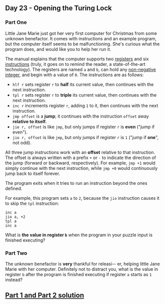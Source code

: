 ## Day 23 - Opening the Turing Lock

### Part One

Little Jane Marie just got her very first computer for Christmas from some unknown benefactor.
It comes with instructions and an example program, but the computer itself seems to be
malfunctioning. She's curious what the program does, and would like you to help her run it.

The manual explains that the computer supports two [registers][2] and six [instructions][3]
(truly, it goes on to remind the reader, a state-of-the-art technology). The registers are named
`a` and `b`, can hold any [non-negative integer][4], and begin with a value of `0`.
The instructions are as follows:

 * `hlf r` sets register `r` to **half** its current value, then continues with
    the next instruction.
 * `tpl r` sets register `r` to **triple** its current value, then continues with
    the next instruction.
 * `inc r` increments register `r`, adding `1` to it, then continues with the next instruction.
 * `jmp offset` is a **jump**; it continues with the instruction `offset` away
    **relative to itself.**
 * `jie r, offset` is like `jmp`, but only jumps if register `r` is **even** ("jump if even").
 * `jio r, offset` is like `jmp`, but only jumps if register `r` is `1` ("jump if **one**", not odd).

All three jump instructions work with an **offset** relative to that instruction. The offset
is always written with a prefix `+` or `-` to indicate the direction of the jump (forward
or backward, respectively). For example, `jmp +1` would simply continue with the next instruction,
while `jmp +0` would continuously jump back to itself forever.

The program exits when it tries to run an instruction beyond the ones defined.

For example, this program sets `a` to `2`, because the `jio` instruction causes it to skip the `tpl`
instruction:

```
inc a
jio a, +2
tpl a
inc a
```

What is **the value in register `b`** when the program in your puzzle input is finished executing?

### Part Two

The unknown benefactor is **very** thankful for releasi-- er, helping little Jane Marie with
her computer. Definitely not to distract you, what is the value in register `b` after the program
is finished executing if register `a` starts as `1` instead?

[Part 1 and Part 2 solution][1]
--------------------


[1]: part_1_part_2.py
[2]: https://en.wikipedia.org/wiki/Processor_register
[3]: https://en.wikipedia.org/wiki/Instruction_set_architecture
[4]: https://en.wikipedia.org/wiki/Natural_number
